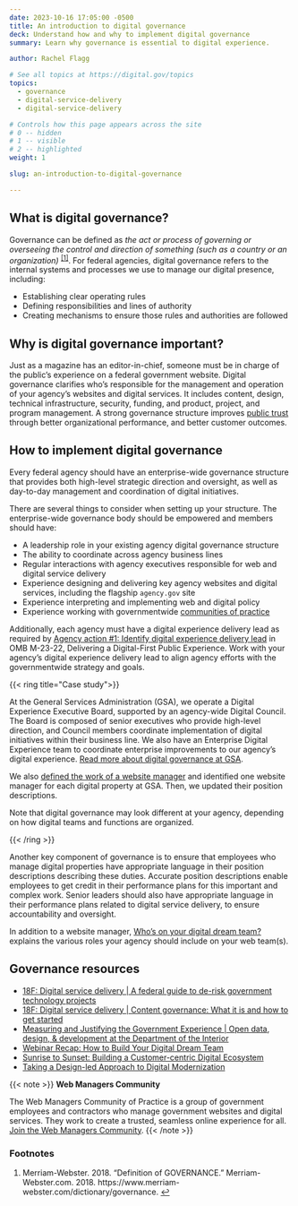 ```yaml
---
date: 2023-10-16 17:05:00 -0500
title: An introduction to digital governance
deck: Understand how and why to implement digital governance
summary: Learn why governance is essential to digital experience.

author: Rachel Flagg

# See all topics at https://digital.gov/topics
topics:
  - governance
  - digital-service-delivery
  - digital-service-delivery

# Controls how this page appears across the site
# 0 -- hidden
# 1 -- visible
# 2 -- highlighted
weight: 1

slug: an-introduction-to-digital-governance

---
```


## What is digital governance?

Governance can be defined as *the act or process of governing or overseeing the control and direction of something (such as a country or an organization)* <sup><a aria-describedby="footnote-label" href="#fn1" id="footnotes-ref1">[1]</a></sup>. For federal agencies, digital governance refers to the internal systems and processes we use to manage our digital presence, including:

* Establishing clear operating rules
* Defining responsibilities and lines of authority
* Creating mechanisms to ensure those rules and authorities are followed

## Why is digital governance important?

Just as a magazine has an editor-in-chief, someone must be in charge of the public’s experience on a federal government website. Digital governance clarifies who’s responsible for the management and operation of your agency’s websites and digital services. It includes content, design, technical infrastructure, security, funding, and product, project, and program management. A strong governance structure improves [public trust](https://digital.gov/resources/an-introduction-to-trust/) through better organizational performance, and better customer outcomes.

## How to implement digital governance

Every federal agency should have an enterprise-wide governance structure that provides both high-level strategic direction and oversight, as well as day-to-day management and coordination of digital initiatives.

There are several things to consider when setting up your structure. The enterprise-wide governance body should be empowered and members should have:

* A leadership role in your existing agency digital governance structure
* The ability to coordinate across agency business lines
* Regular interactions with agency executives responsible for web and digital service delivery
* Experience designing and delivering key agency websites and digital services, including the flagship `agency.gov` site
* Experience interpreting and implementing web and digital policy
* Experience working with governmentwide [communities of practice](https://digital.gov/communities/)

Additionally, each agency must have a digital experience delivery lead as required by [Agency action #1: Identify digital experience delivery lead](https://digital.gov/resources/21st-century-integrated-digital-experience-act/#what-are-the-agency-reporting-requirements) in OMB M-23-22, Delivering a Digital-First Public Experience. Work with your agency’s digital experience delivery lead to align agency efforts with the governmentwide strategy and goals.

{{< ring title="Case study">}}

At the General Services Administration (GSA), we operate a Digital Experience Executive Board, supported by an agency-wide Digital Council. The Board is composed of senior executives who provide high-level direction, and Council members coordinate implementation of digital initiatives within their business line. We also have an Enterprise Digital Experience team to coordinate enterprise improvements to our agency’s digital experience. [Read more about digital governance at GSA](https://digital.gov/2023/02/23/digital-governance-at-gsa/).

We also [defined the work of a website manager](https://digital.gov/2023/03/24/who-is-your-website-manager/) and identified one website manager for each digital property at GSA. Then, we updated their position descriptions.

Note that digital governance may look different at your agency, depending on how digital teams and functions are organized.

{{< /ring >}}

Another key component of governance is to ensure that employees who manage digital properties have appropriate language in their position descriptions describing these duties. Accurate position descriptions enable employees to get credit in their performance plans for this important and complex work. Senior leaders should also have appropriate language in their performance plans related to digital service delivery, to ensure accountability and oversight.

In addition to a website manager, [Who’s on your digital dream team?](https://digital.gov/2020/05/27/whos-on-your-digital-dream-team/) explains the various roles your agency should include on your web team(s).

## Governance resources

- [18F: Digital service delivery | A federal guide to de-risk government technology projects](https://18f.gsa.gov/2020/09/09/a-federal-guide-to-de-risk-government-technology-projects/)
- [18F: Digital service delivery | Content governance: What it is and how to get started](https://18f.gsa.gov/2021/07/27/content_governance_what_it_is_and_how_to_get_started/)
- [Measuring and Justifying the Government Experience | Open data, design, & development at the Department of the Interior](https://blog-nrrd.doi.gov/metrics/)
- [Webinar Recap: How to Build Your Digital Dream Team](https://digital.gov/2022/08/01/webinar-recap-how-to-build-your-digital-dream-team/)
- [Sunrise to Sunset: Building a Customer-centric Digital Ecosystem](https://digital.gov/2022/10/14/sunrise-to-sunset-building-a-customer-centric-digital-ecosystem/)
- [Taking a Design-led Approach to Digital Modernization](https://digital.gov/2022/10/07/taking-a-design-led-approach-to-digital-modernization/)

{{< note >}} **Web Managers Community**

The Web Managers Community of Practice is a group of government employees and contractors who manage government websites and digital services. They work to create a trusted, seamless online experience for all. [Join the Web Managers Community](https://digital.gov/communities/web-content-managers/). {{< /note >}}

<footer>
<h3 id="footnote-label">Footnotes</h3>
<ol>
<li id="fn1">Merriam-Webster. 2018. “Definition of GOVERNANCE.” Merriam-Webster.com. 2018. https://www.merriam-webster.com/dictionary/governance. <a href="#footnotes-ref1" aria-label="Back to content">↩</a></li>
</ol>
</footer>
